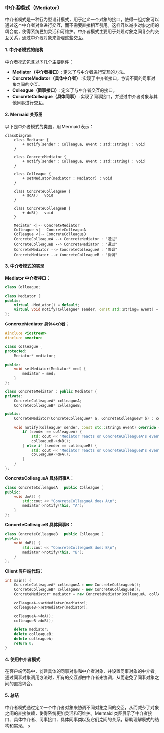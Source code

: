### 中介者模式（Mediator）

中介者模式是一种行为型设计模式，用于定义一个对象的接口，使得一组对象可以通过这个中介者对象进行交互，而不需要直接相互引用。这样可以减少对象之间的耦合度，使得系统更加灵活和可维护。中介者模式主要用于处理对象之间复杂的交互关系，通过中介者对象来管理这些交互。

#### 1. 中介者模式的结构
中介者模式包含以下几个主要组件：
- **Mediator（中介者接口）**: 定义了与中介者进行交互的方法。
- **ConcreteMediator（具体中介者）**: 实现了中介者接口，协调不同的同事对象之间的交互。
- **Colleague（同事接口）**: 定义了与中介者交互的接口。
- **ConcreteColleague（具体同事）**: 实现了同事接口，并通过中介者对象与其他同事进行交互。

#### 2. Mermaid 关系图
以下是中介者模式的类图，用 Mermaid 表示：

```mermaid
classDiagram
    class Mediator {
        + notify(sender : Colleague, event : std::string) : void
    }

    class ConcreteMediator {
        + notify(sender : Colleague, event : std::string) : void
    }

    class Colleague {
        + setMediator(mediator : Mediator) : void
    }

    class ConcreteColleagueA {
        + doA() : void
    }

    class ConcreteColleagueB {
        + doB() : void
    }

    Mediator <|-- ConcreteMediator
    Colleague <|-- ConcreteColleagueA
    Colleague <|-- ConcreteColleagueB
    ConcreteColleagueA --> ConcreteMediator : "通过"
    ConcreteColleagueB --> ConcreteMediator : "通过"
    ConcreteMediator --> ConcreteColleagueA : "协调"
    ConcreteMediator --> ConcreteColleagueB : "协调"
```

#### 3. 中介者模式的实现

**Mediator 中介者接口：**
```cpp
class Colleague;

class Mediator {
public:
    virtual ~Mediator() = default;
    virtual void notify(Colleague* sender, const std::string& event) = 0;
};
```

**ConcreteMediator 具体中介者：**
```cpp
#include <iostream>
#include <vector>

class Colleague {
protected:
    Mediator* mediator;

public:
    void setMediator(Mediator* med) {
        mediator = med;
    }
};

class ConcreteMediator : public Mediator {
private:
    ConcreteColleagueA* colleagueA;
    ConcreteColleagueB* colleagueB;

public:
    ConcreteMediator(ConcreteColleagueA* a, ConcreteColleagueB* b) : colleagueA(a), colleagueB(b) {}

    void notify(Colleague* sender, const std::string& event) override {
        if (sender == colleagueA) {
            std::cout << "Mediator reacts on ConcreteColleagueA's event: " << event << "\n";
            colleagueB->doB();
        } else if (sender == colleagueB) {
            std::cout << "Mediator reacts on ConcreteColleagueB's event: " << event << "\n";
            colleagueA->doA();
        }
    }
};
```

**ConcreteColleagueA 具体同事A：**
```cpp
class ConcreteColleagueA : public Colleague {
public:
    void doA() {
        std::cout << "ConcreteColleagueA does A\n";
        mediator->notify(this, "A");
    }
};
```

**ConcreteColleagueB 具体同事B：**
```cpp
class ConcreteColleagueB : public Colleague {
public:
    void doB() {
        std::cout << "ConcreteColleagueB does B\n";
        mediator->notify(this, "B");
    }
};
```

**Client 客户端代码：**
```cpp
int main() {
    ConcreteColleagueA* colleagueA = new ConcreteColleagueA();
    ConcreteColleagueB* colleagueB = new ConcreteColleagueB();
    ConcreteMediator* mediator = new ConcreteMediator(colleagueA, colleagueB);

    colleagueA->setMediator(mediator);
    colleagueB->setMediator(mediator);

    colleagueA->doA();
    colleagueB->doB();

    delete mediator;
    delete colleagueB;
    delete colleagueA;
    return 0;
}
```

#### 4. 使用中介者模式
在客户端代码中，创建具体的同事对象和中介者对象，并设置同事对象的中介者。通过同事对象调用方法时，所有的交互都由中介者来协调，从而避免了同事对象之间的直接耦合。

#### 5. 总结
中介者模式通过定义一个中介者对象来协调不同对象之间的交互，从而减少了对象之间的直接依赖，使得系统更加灵活和可维护。Mermaid 类图展示了中介者接口、具体中介者、同事接口、具体同事类以及它们之间的关系，帮助理解模式的结构和实现。
s